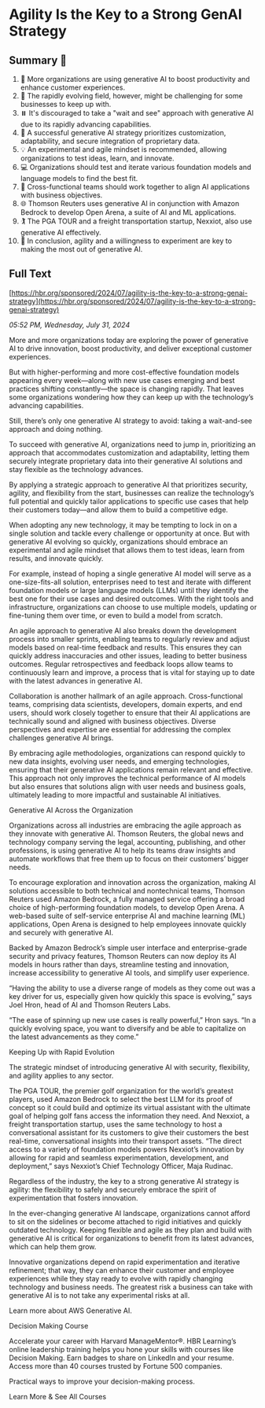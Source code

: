 # Agility Is the Key to a Strong GenAI Strategy

## Summary 🤖

1. 🏢 More organizations are using generative AI to boost productivity and enhance customer experiences.
2. 🔄 The rapidly evolving field, however, might be challenging for some businesses to keep up with. 
3. ⏸️ It's discouraged to take a "wait and see" approach with generative AI due to its rapidly advancing capabilities.
4. 🎯 A successful generative AI strategy prioritizes customization, adaptability, and secure integration of proprietary data.
5. 💡 An experimental and agile mindset is recommended, allowing organizations to test ideas, learn, and innovate. 
6. 💻 Organizations should test and iterate various foundation models and language models to find the best fit.
7. 👥 Cross-functional teams should work together to align AI applications with business objectives.
8. 🌐 Thomson Reuters uses generative AI in conjunction with Amazon Bedrock to develop Open Arena, a suite of AI and ML applications.
9. 🏌️ The PGA TOUR and a freight transportation startup, Nexxiot, also use generative AI effectively. 
10. 🔄 In conclusion, agility and a willingness to experiment are key to making the most out of generative AI.

## Full Text

[https://hbr.org/sponsored/2024/07/agility-is-the-key-to-a-strong-genai-strategy](https://hbr.org/sponsored/2024/07/agility-is-the-key-to-a-strong-genai-strategy)

*05:52 PM, Wednesday, July 31, 2024*

More and more organizations today are exploring the power of generative AI to drive innovation, boost productivity, and deliver exceptional customer experiences.

But with higher-performing and more cost-effective foundation models appearing every week—along with new use cases emerging and best practices shifting constantly—the space is changing rapidly. That leaves some organizations wondering how they can keep up with the technology’s advancing capabilities.

Still, there’s only one generative AI strategy to avoid: taking a wait-and-see approach and doing nothing.

To succeed with generative AI, organizations need to jump in, prioritizing an approach that accommodates customization and adaptability, letting them securely integrate proprietary data into their generative AI solutions and stay flexible as the technology advances.

By applying a strategic approach to generative AI that prioritizes security, agility, and flexibility from the start, businesses can realize the technology’s full potential and quickly tailor applications to specific use cases that help their customers today—and allow them to build a competitive edge.

When adopting any new technology, it may be tempting to lock in on a single solution and tackle every challenge or opportunity at once. But with generative AI evolving so quickly, organizations should embrace an experimental and agile mindset that allows them to test ideas, learn from results, and innovate quickly.

For example, instead of hoping a single generative AI model will serve as a one-size-fits-all solution, enterprises need to test and iterate with different foundation models or large language models (LLMs) until they identify the best one for their use cases and desired outcomes. With the right tools and infrastructure, organizations can choose to use multiple models, updating or fine-tuning them over time, or even to build a model from scratch.

An agile approach to generative AI also breaks down the development process into smaller sprints, enabling teams to regularly review and adjust models based on real-time feedback and results. This ensures they can quickly address inaccuracies and other issues, leading to better business outcomes. Regular retrospectives and feedback loops allow teams to continuously learn and improve, a process that is vital for staying up to date with the latest advances in generative AI.

Collaboration is another hallmark of an agile approach. Cross-functional teams, comprising data scientists, developers, domain experts, and end users, should work closely together to ensure that their AI applications are technically sound and aligned with business objectives. Diverse perspectives and expertise are essential for addressing the complex challenges generative AI brings.

By embracing agile methodologies, organizations can respond quickly to new data insights, evolving user needs, and emerging technologies, ensuring that their generative AI applications remain relevant and effective. This approach not only improves the technical performance of AI models but also ensures that solutions align with user needs and business goals, ultimately leading to more impactful and sustainable AI initiatives.

Generative AI Across the Organization

Organizations across all industries are embracing the agile approach as they innovate with generative AI. Thomson Reuters, the global news and technology company serving the legal, accounting, publishing, and other professions, is using generative AI to help its teams draw insights and automate workflows that free them up to focus on their customers’ bigger needs.

To encourage exploration and innovation across the organization, making AI solutions accessible to both technical and nontechnical teams, Thomson Reuters used Amazon Bedrock, a fully managed service offering a broad choice of high-performing foundation models, to develop Open Arena. A web-based suite of self-service enterprise AI and machine learning (ML) applications, Open Arena is designed to help employees innovate quickly and securely with generative AI.

Backed by Amazon Bedrock’s simple user interface and enterprise-grade security and privacy features, Thomson Reuters can now deploy its AI models in hours rather than days, streamline testing and innovation, increase accessibility to generative AI tools, and simplify user experience.

“Having the ability to use a diverse range of models as they come out was a key driver for us, especially given how quickly this space is evolving,” says Joel Hron, head of AI and Thomson Reuters Labs.

“The ease of spinning up new use cases is really powerful,” Hron says. “In a quickly evolving space, you want to diversify and be able to capitalize on the latest advancements as they come.”

Keeping Up with Rapid Evolution

The strategic mindset of introducing generative AI with security, flexibility, and agility applies to any sector.

The PGA TOUR, the premier golf organization for the world’s greatest players, used Amazon Bedrock to select the best LLM for its proof of concept so it could build and optimize its virtual assistant with the ultimate goal of helping golf fans access the information they need. And Nexxiot, a freight transportation startup, uses the same technology to host a conversational assistant for its customers to give their customers the best real-time, conversational insights into their transport assets. “The direct access to a variety of foundation models powers Nexxiot’s innovation by allowing for rapid and seamless experimentation, development, and deployment,” says Nexxiot’s Chief Technology Officer, Maja Rudinac.

Regardless of the industry, the key to a strong generative AI strategy is agility: the flexibility to safely and securely embrace the spirit of experimentation that fosters innovation.

In the ever-changing generative AI landscape, organizations cannot afford to sit on the sidelines or become attached to rigid initiatives and quickly outdated technology. Keeping flexible and agile as they plan and build with generative AI is critical for organizations to benefit from its latest advances, which can help them grow.

Innovative organizations depend on rapid experimentation and iterative refinement; that way, they can enhance their customer and employee experiences while they stay ready to evolve with rapidly changing technology and business needs. The greatest risk a business can take with generative AI is to not take any experimental risks at all.

Learn more about AWS Generative AI.

Decision Making Course

Accelerate your career with Harvard ManageMentor®. HBR Learning’s online leadership training helps you hone your skills with courses like Decision Making. Earn badges to share on LinkedIn and your resume. Access more than 40 courses trusted by Fortune 500 companies.

Practical ways to improve your decision-making process.

Learn More & See All Courses

